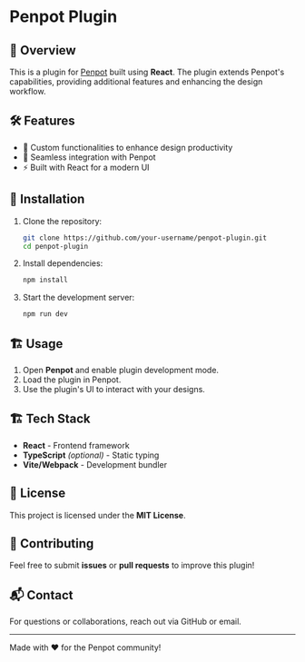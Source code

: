 # Penpot Plugin

## 🚀 Overview
This is a plugin for [Penpot](https://penpot.app/) built using **React**. The plugin extends Penpot's capabilities, providing additional features and enhancing the design workflow.

## 🛠 Features
- 🔧 Custom functionalities to enhance design productivity
- 📡 Seamless integration with Penpot
- ⚡ Built with React for a modern UI

## 📌 Installation
1. Clone the repository:
   ```sh
   git clone https://github.com/your-username/penpot-plugin.git
   cd penpot-plugin
   ```
2. Install dependencies:
   ```sh
   npm install
   ```
3. Start the development server:
   ```sh
   npm run dev
   ```

## 🏗 Usage
1. Open **Penpot** and enable plugin development mode.
2. Load the plugin in Penpot.
3. Use the plugin's UI to interact with your designs.

## 🏗 Tech Stack
- **React** - Frontend framework
- **TypeScript** *(optional)* - Static typing
- **Vite/Webpack** - Development bundler

## 📜 License
This project is licensed under the **MIT License**.

## 🤝 Contributing
Feel free to submit **issues** or **pull requests** to improve this plugin!

## 📬 Contact
For questions or collaborations, reach out via GitHub or email.

---
Made with ❤️ for the Penpot community!

